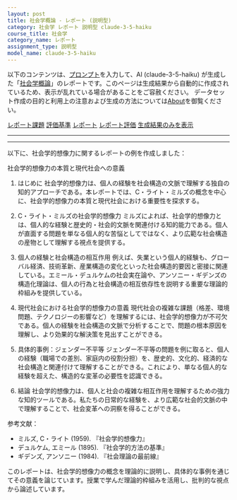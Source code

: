 ```yaml
---
layout: post
title: 社会学概論 - レポート (説明型)
category: 社会学 レポート 説明型 claude-3-5-haiku
course_title: 社会学
category_name: レポート
assignment_type: 説明型
model_name: claude-3-5-haiku
---
```


以下のコンテンツは、[プロンプト](http://127.0.0.1:8000/generated/社会学/claude-3-5-haiku/prompt_レポート-説明型.md)を入力して、AI (claude-3-5-haiku) が生成した「[社会学概論](/contents/社会学/)」のレポートです。このページは生成結果から自動的に作成されているため、表示が乱れている場合があることをご容赦ください。
データセット作成の目的と利用上の注意および生成の方法については[About](/About)を御覧ください。

[レポート課題](../レポート課題-説明型)
[評価基準](../評価基準-説明型)
[レポート](../レポート-説明型)
[レポート評価](../レポート評価-説明型)
[生成結果のみを表示](http://127.0.0.1:8000/generated/社会学/claude-3-5-haiku/レポート-説明型.md)
  

***
***
  
以下に、社会学的想像力に関するレポートの例を作成しました：

社会学的想像力の本質と現代社会への意義

1. はじめに
社会学的想像力は、個人の経験を社会構造の文脈で理解する独自の知的アプローチである。本レポートでは、C・ライト・ミルズの概念を中心に、社会学的想像力の本質と現代社会における重要性を探求する。

2. C・ライト・ミルズの社会学的想像力
ミルズによれば、社会学的想像力とは、個人的な経験と歴史的・社会的文脈を関連付ける知的能力である。個人が直面する問題を単なる個人的な苦悩としてではなく、より広範な社会構造の産物として理解する視点を提供する。

3. 個人の経験と社会構造の相互作用
例えば、失業という個人的経験も、グローバル経済、技術革新、産業構造の変化といった社会構造的要因と密接に関連している。エミール・デュルケムの社会実在論や、アンソニー・ギデンズの構造化理論は、個人の行為と社会構造の相互依存性を説明する重要な理論的枠組みを提供している。

4. 現代社会における社会学的想像力の意義
現代社会の複雑な課題（格差、環境問題、テクノロジーの影響など）を理解するには、社会学的想像力が不可欠である。個人の経験を社会構造の文脈で分析することで、問題の根本原因を理解し、より効果的な解決策を見出すことができる。

5. 具体的事例：ジェンダー不平等
ジェンダー不平等の問題を例に取ると、個人の経験（職場での差別、家庭内の役割分担）を、歴史的、文化的、経済的な社会構造と関連付けて理解することができる。これにより、単なる個人的な経験を超えた、構造的な変革の必要性を認識できる。

6. 結論
社会学的想像力は、個人と社会の複雑な相互作用を理解するための強力な知的ツールである。私たちの日常的な経験を、より広範な社会的文脈の中で理解することで、社会変革への洞察を得ることができる。

参考文献：
- ミルズ, C・ライト (1959). 『社会学的想像力』
- デュルケム, エミール (1895). 『社会学的方法の基準』
- ギデンズ, アンソニー (1984). 『社会理論の最前線』

このレポートは、社会学的想像力の概念を理論的に説明し、具体的な事例を通じてその意義を論じています。授業で学んだ理論的枠組みを活用し、批判的な視点から論述しています。
